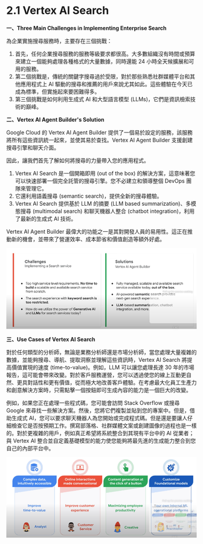 # 2.1 Vertex AI Search

**一、Three Main Challenges in Implementing Enterprise Search**

為企業實施搜尋服務時，主要存在三個挑戰：

1. 首先，任何企業搜尋服務的服務等級要求都很高。大多數組織沒有時間或預算來建立一個能夠處理各種格式的大量數據，同時還能 24 小時全天候擴展和可用的服務。
2. 第二個挑戰是，傳統的關鍵字搜尋過於受限，對於那些熟悉社群媒體平台和其他應用程式上 AI 驅動的搜尋和推薦的用戶來說尤其如此。這些體驗在今天已成為標準，但實施起來要困難得多。
3. 第三個挑戰是如何利用生成式 AI 和大型語言模型 (LLMs)，它們是資訊檢索技術的巔峰。

**二、Vertex AI Agent Builder's Solution**

Google Cloud 的 Vertex AI Agent Builder 提供了一個易於設定的服務，該服務將所有這些資訊統一起來，並使其易於查找。Vertex AI Agent Builder 支援創建搜尋引擎和聊天介面。

因此，讓我們首先了解如何將搜尋的力量帶入您的應用程式。
1. Vertex AI Search 是一個開箱即用 (out of the box) 的解決方案，這意味著您可以快速部署一個完全託管的搜尋引擎。您不必建立和領導整個 DevOps 團隊來管理它。
2. 它還利用語義搜尋 (semantic search)，提供全新的搜尋體驗。
3. Vertex AI Search 提供基於 LLM 的摘要 (LLM based summarization)、多模態搜尋 (multimodal search) 和聊天機器人整合 (chatbot integration)，利用了最新的生成式 AI 技術。

Vertex AI Agent Builder 最偉大的功能之一是其對開發人員的易用性。這正在推動新的機會，並帶來了營運效率、成本節省和價值創造等額外好處。

![gh](https://raw.githubusercontent.com/SeanChenR/img_gif/main/myimage/1742201530000mfsv8f.png)

**三、Use Cases of Vertex AI Search**

對於任何類型的分析師，無論是業務分析師還是市場分析師，當您處理大量複雜的數據，並能夠搜尋、導航、提取洞察並理解這些資訊時，Vertex AI Search 將提高價值實現的速度 (time-to-value)。例如，LLM 可以讓您處理長達 30 年的市場報告，這可能會帶來改變。對於客戶服務運營，您可以透過使您的線上互動更自然、更具對話性和更有價值，從而極大地改善客戶體驗。在考慮最大化員工生產力和創意解決方案時，只需點擊一個按鈕即可生成內容的能力是一個巨大的改變。

例如，如果您正在處理一些程式碼，您可能會訪問 Stack Overflow 或搜尋 Google 來尋找一些解決方案。然後，您將它們複製並貼到您的專案中。但是，借助生成式 AI，您可以要求聊天機器人為您開始或完成程式碼。但是還是要讓人仔細檢查它是否按預期工作。撰寫部落格、社群媒體文案或創建圖像的過程也是一樣的。對於更複雜的用戶，例如真正希望將系統整合到其現有平台中的 AI 從業者；與 Vertex AI 整合並自定義基礎模型的能力使您能夠將最先進的生成能力整合到您自己的內部平台中。

![gh](https://raw.githubusercontent.com/SeanChenR/img_gif/main/myimage/17422017200009wpgdh.png)
